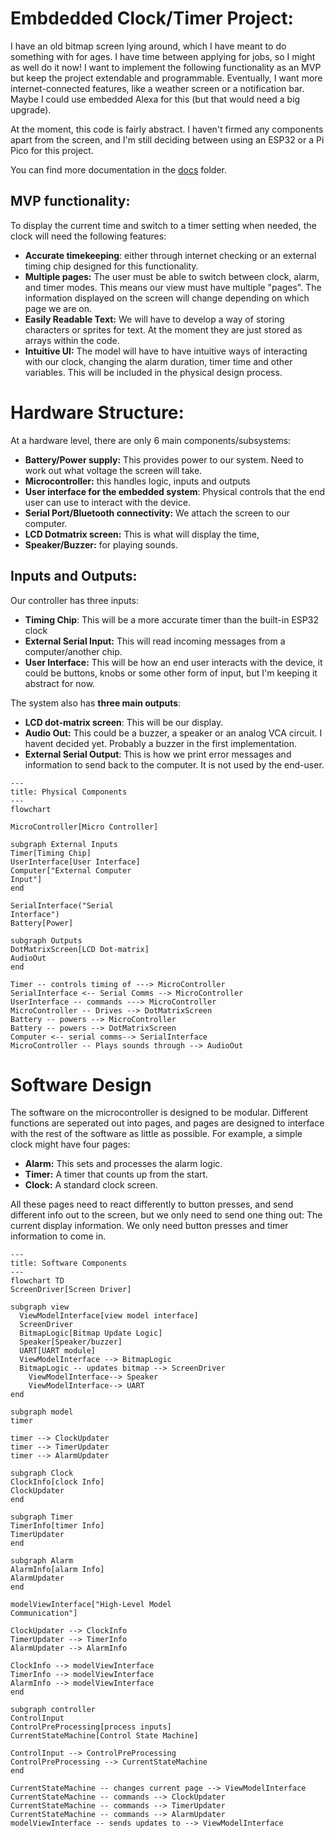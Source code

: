 # Embdedded Clock/Timer Project:

I have an old bitmap screen lying around, which I have meant to do something with for ages. I have time between applying for jobs, so I might as well do it now! I want to implement the following functionality as an MVP but keep the project extendable and programmable. Eventually, I want more internet-connected features, like a weather screen or a notification bar. Maybe I could use embedded Alexa for this (but that would need a big upgrade).

At the moment, this code is fairly abstract. I haven't firmed any components apart from the screen, and I'm still deciding between using an ESP32 or a Pi Pico for this project.

You can find more documentation in the [docs](docs) folder.

## MVP functionality: 
To display the current time and switch to a timer setting when needed, the clock will need the following features:

- **Accurate timekeeping**: either through internet checking or an external timing chip designed for this functionality.
- **Multiple pages:** The user must be able to switch between clock, alarm, and timer modes. This means our view must have multiple "pages". The information displayed on the screen will change depending on which page we are on.
- **Easily Readable Text:** We will have to develop a way of storing characters or sprites for text. At the moment they are just stored as arrays within the code.
- **Intuitive UI:** The model will have to have intuitive ways of interacting with our clock, changing the alarm duration, timer time and other variables. This will be included in the physical design process.

# Hardware Structure:

At a hardware level, there are only 6 main components/subsystems:

- **Battery/Power supply:** This provides power to our system. Need to work out what voltage the screen will take.
- **Microcontroller:** this handles logic, inputs and outputs
- **User interface for the embedded system**: Physical controls that the end user can use to interact with the device.
- **Serial Port/Bluetooth connectivity:** We attach the screen to our computer.
- **LCD Dotmatrix screen:** This is what will display the time, 
- **Speaker/Buzzer:** for playing sounds.

## Inputs and Outputs:

Our controller has three inputs: 

- **Timing Chip**: This will be a more accurate timer than the built-in ESP32 clock
- **External Serial Input:** This will read incoming messages from a computer/another chip.
- **User Interface:** This will be how an end user interacts with the device, it could be buttons, knobs or some other form of input, but I'm keeping it abstract for now.

The system also has **three main outputs**:

- **LCD dot-matrix screen**: This will be our display.
- **Audio Out:** This could be a buzzer, a speaker or an analog VCA circuit. I havent decided yet. Probably a buzzer in the first implementation.
- **External Serial Output**: This is how we print error messages and information to send back to the computer. It is not used by the end-user.

```mermaid
---
title: Physical Components
---
flowchart

MicroController[Micro Controller]

subgraph External Inputs
Timer[Timing Chip]
UserInterface[User Interface]
Computer["External Computer 
Input"]
end

SerialInterface("Serial 
Interface")
Battery[Power]

subgraph Outputs
DotMatrixScreen[LCD Dot-matrix]
AudioOut
end 

Timer -- controls timing of ---> MicroController
SerialInterface <-- Serial Comms --> MicroController
UserInterface -- commands ---> MicroController
MicroController -- Drives --> DotMatrixScreen
Battery -- powers --> MicroController
Battery -- powers --> DotMatrixScreen
Computer <-- serial comms--> SerialInterface
MicroController -- Plays sounds through --> AudioOut

```

# Software Design

The software on the microcontroller is designed to be modular. Different functions are seperated out into pages, and pages are designed to interface with the rest of the software as little as possible. For example, a simple clock might have four pages:

- **Alarm:** This sets and processes the alarm logic.
- **Timer:** A timer that counts up from the start.
- **Clock:** A standard clock screen.

All these pages need to react differently to button presses, and send different info out to the screen, but we only need to send one thing out: The current display information. We only need button presses and timer information to come in.

```mermaid
---
title: Software Components
---
flowchart TD
ScreenDriver[Screen Driver]

subgraph view
  ViewModelInterface[view model interface]
  ScreenDriver
  BitmapLogic[Bitmap Update Logic]
  Speaker[Speaker/buzzer]
  UART[UART module]
  ViewModelInterface --> BitmapLogic
  BitmapLogic -- updates bitmap --> ScreenDriver
	ViewModelInterface--> Speaker
	ViewModelInterface--> UART
end

subgraph model
timer

timer --> ClockUpdater
timer --> TimerUpdater
timer --> AlarmUpdater

subgraph Clock
ClockInfo[clock Info]
ClockUpdater
end

subgraph Timer
TimerInfo[timer Info]
TimerUpdater
end

subgraph Alarm
AlarmInfo[alarm Info]
AlarmUpdater
end

modelViewInterface["High-Level Model
Communication"]

ClockUpdater --> ClockInfo
TimerUpdater --> TimerInfo
AlarmUpdater --> AlarmInfo

ClockInfo --> modelViewInterface
TimerInfo --> modelViewInterface
AlarmInfo --> modelViewInterface
end

subgraph controller
ControlInput
ControlPreProcessing[process inputs]
CurrentStateMachine[Control State Machine]

ControlInput --> ControlPreProcessing
ControlPreProcessing --> CurrentStateMachine
end

CurrentStateMachine -- changes current page --> ViewModelInterface
CurrentStateMachine -- commands --> ClockUpdater
CurrentStateMachine -- commands --> TimerUpdater
CurrentStateMachine -- commands --> AlarmUpdater
modelViewInterface -- sends updates to --> ViewModelInterface
```
